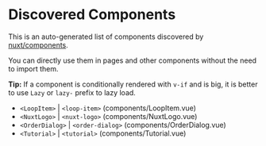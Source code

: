 # Discovered Components

This is an auto-generated list of components discovered by [nuxt/components](https://github.com/nuxt/components).

You can directly use them in pages and other components without the need to import them.

**Tip:** If a component is conditionally rendered with `v-if` and is big, it is better to use `Lazy` or `lazy-` prefix to lazy load.

- `<LoopItem>` | `<loop-item>` (components/LoopItem.vue)
- `<NuxtLogo>` | `<nuxt-logo>` (components/NuxtLogo.vue)
- `<OrderDialog>` | `<order-dialog>` (components/OrderDialog.vue)
- `<Tutorial>` | `<tutorial>` (components/Tutorial.vue)
